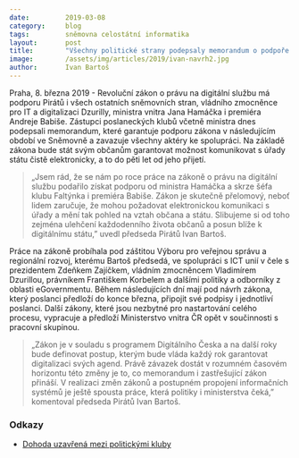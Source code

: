```yaml
---
date:         2019-03-08
category:     blog
tags:         sněmovna celostátní informatika
layout:       post
title:        "Všechny politické strany podepsaly memorandum o podpoře zákona o právu na digitální službu. Návrh jde do Sněmovny v březnu"
image:        /assets/img/articles/2019/ivan-navrh2.jpg
author:       Ivan Bartoš
---
```


Praha, 8. března 2019 - Revoluční zákon o právu na digitální službu má podporu Pirátů i všech ostatních sněmovních stran, vládního zmocněnce pro IT a digitalizaci Dzurilly, ministra vnitra Jana Hamáčka i premiéra Andreje Babiše. Zástupci poslaneckých klubů včetně ministra dnes podepsali memorandum, které garantuje podporu zákona v následujícím období ve Sněmovně a zavazuje všechny aktéry ke spolupráci. Na základě zákona bude stát svým občanům garantovat možnost komunikovat s úřady státu čistě elektronicky, a to do pěti let od jeho přijetí.

> „Jsem rád, že se nám po roce práce na zákoně o právu na digitální službu podařilo získat podporu od ministra Hamáčka a skrze šéfa klubu Faltýnka i premiéra Babiše. Zákon je skutečně přelomový, neboť lidem zaručuje, že mohou požadovat elektronickou komunikaci s úřady a mění tak pohled na vztah občana a státu. Slibujeme si od toho zejména ulehčení každodenního života občanů a posun blíže k digitálnímu státu,” uvedl předseda Pirátů Ivan Bartoš.

Práce na zákoně probíhala pod záštitou Výboru pro veřejnou správu a regionální rozvoj, kterému Bartoš předsedá, ve spolupráci s ICT unií v čele s prezidentem Zdeňkem Zajíčkem, vládním zmocněncem Vladimírem Dzurillou, právníkem Františkem Korbelem a dalšími politiky a odborníky z oblasti eGovernmentu. Během následujících dní mají pod návrh zákona, který poslanci předloží do konce března, připojit své podpisy i jednotliví poslanci. Další zákony, které jsou nezbytné pro nastartování celého procesu, vypracuje a předloží Ministerstvo vnitra ČR opět v součinnosti s pracovní skupinou.

> „Zákon je v souladu s programem Digitálního Česka a na další roky bude definovat postup, kterým bude vláda každý rok garantovat digitalizaci svých agend. Právě závazek dostát v rozumném časovém horizontu této změny je to, co memorandum i zastřešující zákon přináší. V realizaci změn zákonů a postupném propojení informačních systémů je ještě spousta práce, která politiky i ministerstva čeká,” komentoval předseda Pirátů Ivan Bartoš.

### Odkazy

* [Dohoda uzavřená mezi politickými kluby](https://github.com/pirati-web/pirati.cz/raw/gh-pages/assets/pdf/dohoda.pdf)


